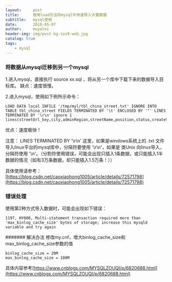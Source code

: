 ```yaml
---
layout:     post
title:      使用load方法向mysql中快速导入大量数据
subtitle:   mysql使用
date:       2018-05-07
author:     muyalei
header-img: img/post-bg-ios9-web.jpg
catalog: true
tags:
    - mysql
---
```


### 将数据从mysql迁移到另一个mysql
1.进入mysql，直接执行 source xx.sql ，将从另一个库中下载下来的数据导入目标库。
  缺点：速度很慢。

2.进入mysql，使用如下例所示命令：
  ```
  LOAD DATA local INFILE '/tmp/myl/tbl_china_street.txt' IGNORE INTO TABLE tbl_china_street FIELDS TERMINATED BY '\t' ENCLOSED BY '"' LINES TERMINATED BY '\r\n' ignore 1 lines(streetUrl_key,city,adminRegion,streetName,position,status,createStamp,actionStamp);
  ```
  优点：速度极快！
  
  注意： LINES TERMINATED BY '\r\n' 这里，如果是windows系统上的 .txt 文件导入linux平台的mysql库中，分隔符要使用 '\r\n'，如果是 类Unix 向linux导入，
  分隔符使用 '\n'。（分割符使用错误，可能会出现只插入1条数据，或只能插入1半数据的情况（如有3万条数据，却只能插入1.5万条！））
  
  具体使用请参考：[https://blog.csdn.net/caoxiaohong1005/article/details/72571798](https://blog.csdn.net/caoxiaohong1005/article/details/72571798)
  
### 错误处理
使用第2种方式导入数据时，可能会出现如下错误：
```
1197, HY000, Multi-statement transaction required more than 'max_binlog_cache_size' bytes of storage; increase this mysqld variable and try again
```
####### 解决办法
修改my.cnf，增大binlog_cache_size和max_binlog_cache_size参数的值
```
binlog_cache_size = 20M
max_binlog_cache_size = 100M
```
具体内容参考[https://www.cnblogs.com/MYSQLZOUQI/p/6820688.html](https://www.cnblogs.com/MYSQLZOUQI/p/6820688.html)




